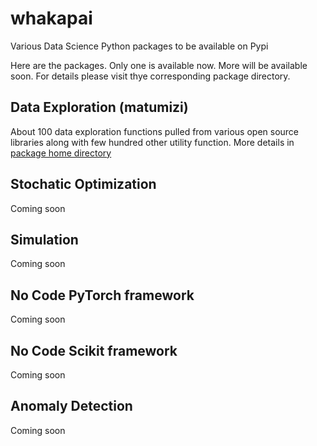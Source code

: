 # whakapai
Various Data Science Python packages to be available on Pypi

Here are the packages. Only one is available now. More will be available soon. For details
please visit thye corresponding package directory.

## Data Exploration (matumizi)
About 100 data exploration functions pulled from various open source libraries  along with 
few hundred other utility function. More details in [package home directory](https://github.com/pranab/whakapai/tree/master/matumizi)
 
 
## Stochatic Optimization
Coming soon

## Simulation
Coming soon

## No Code PyTorch framework
Coming soon

## No Code Scikit framework
Coming soon

## Anomaly Detection
Coming soon

